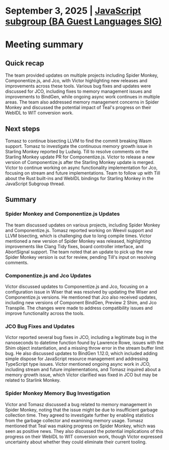 # September 3, 2025 | [JavaScript subgroup (BA Guest Languages SIG)](https://www.google.com/calendar/event?eid=NmQ0NzY0cW9hYXFsc3FiaW41YjBxOGpyc21fMjAyNDA4MDdUMTcwMDAwWiBjYWx2aW5AamFmbGFicy5jb20)

# Meeting summary

## Quick recap
The team provided updates on multiple projects including Spider Monkey, Componentize.js, and Jco, with Victor highlighting new releases and improvements across these tools. Various bug fixes and updates were discussed for JCO, including fixes to memory management issues and improvements to BindGen, while ongoing async work continues in multiple areas. The team also addressed memory management concerns in Spider Monkey and discussed the potential impact of Teal's progress on their WebIDL to WIT conversion work.

## Next steps
Tomasz to continue bisecting LLVM to find the commit breaking Wasm support.
Tomasz to investigate the continuous memory growth issue in Starling Monkey reported by Ludwig.
Till to resolve comments on the Starling Monkey update PR for Componentize.js.
Victor to release a new version of Componentize.js after the Starling Monkey update is merged.
Victor to continue working on async functionality implementation for Jco, focusing on stream and future implementations.
Team to follow up with Till about the Rust built-ins and WebIDL bindings for Starling Monkey in the JavaScript Subgroup thread.

## Summary

### Spider Monkey and Componentize.js Updates
The team discussed updates on various projects, including Spider Monkey and Componentize.js. Tomasz reported working on Weevil support and LLVM bisecting, which is challenging due to long compile times. Victor mentioned a new version of Spider Monkey was released, highlighting improvements like Clang Tidy fixes, board controller interface, and AbortSignal support. The team noted that an update to pick up the new Spider Monkey version is out for review, pending Till's input on resolving comments.

### Componentize.js and Jco Updates
Victor discussed updates to Componentize.js and Jco, focusing on a configuration issue in Wiser that was resolved by updating the Wiser and Componentize.js versions. He mentioned that Jco also received updates, including new versions of Component BindGen, Preview 2 Shim, and Jco Transpile. The changes were made to address compatibility issues and improve functionality across the tools.

### JCO Bug Fixes and Updates
Victor reported several bug fixes in JCO, including a legitimate bug in the nanoseconds to datetime function found by Lawrence Rowe, issues with the Shim object instantiation, and a missing throw error in the stream buffer limit bug. He also discussed updates to BindGen 1.12.0, which included adding simple dispose for JavaScript resource management and addressing TypeScript type issues. Victor mentioned ongoing async work in JCO, including stream and future implementations, and Tomasz inquired about a memory growth issue, which Victor clarified was fixed in JCO but may be related to Starlink Monkey.

### Spider Monkey Memory Bug Investigation
Victor and Tomasz discussed a bug related to memory management in Spider Monkey, noting that the issue might be due to insufficient garbage collection time. They agreed to investigate further by enabling statistics from the garbage collector and examining memory usage. Tomasz mentioned that Teal was making progress on Spider Monkey, which was seen as positive news. They also discussed the potential implications of this progress on their WebIDL to WIT conversion work, though Victor expressed uncertainty about whether they could eliminate their current tooling.
